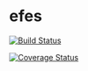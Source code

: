 # efes

[![Build Status](https://travis-ci.org/putdotio/efes.svg?branch=master)](https://travis-ci.org/putdotio/efes)

[![Coverage Status](https://coveralls.io/repos/github/putdotio/efes/badge.svg?branch=master)](https://coveralls.io/github/putdotio/efes)
